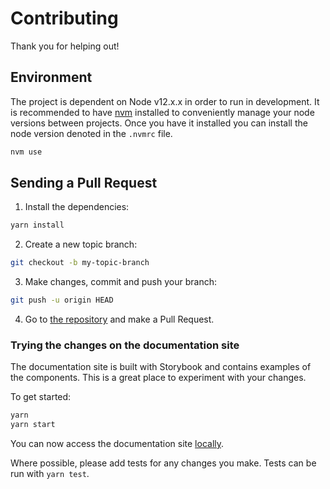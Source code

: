 # Contributing

Thank you for helping out!

## Environment

The project is dependent on Node v12.x.x in order to run in development. It is recommended to have [nvm](https://github.com/nvm-sh/nvm#node-version-manager---) installed to conveniently manage your node versions between projects. Once you have it installed you can install the node version denoted in the `.nvmrc` file.

```bash
nvm use
```

## Sending a Pull Request

1. Install the dependencies:

```sh
yarn install
```

2. Create a new topic branch:

```sh
git checkout -b my-topic-branch
```

3. Make changes, commit and push your branch:

```sh
git push -u origin HEAD
```

4. Go to [the repository](https://github.com/noaignite/oui) and make a Pull Request.

### Trying the changes on the documentation site

The documentation site is built with Storybook and contains examples of the components.
This is a great place to experiment with your changes.

To get started:

```sh
yarn
yarn start
```

You can now access the documentation site [locally](http://localhost:3001).

Where possible, please add tests for any changes you make.
Tests can be run with `yarn test`.
